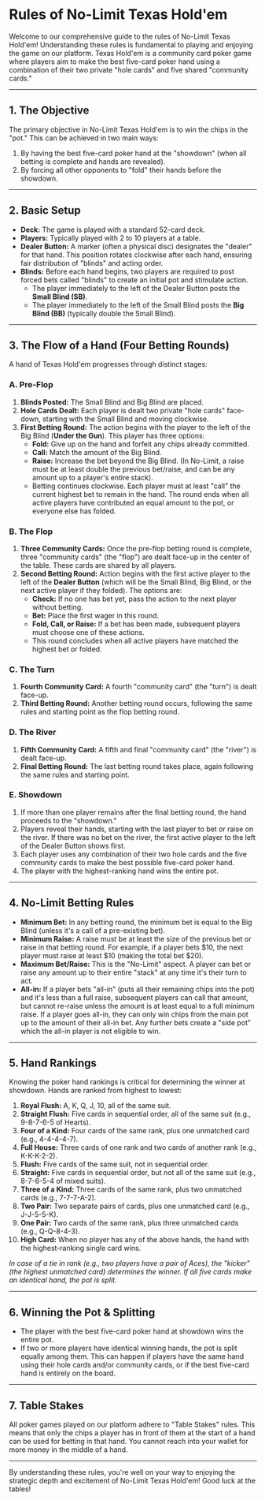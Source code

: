 # Rules of No-Limit Texas Hold'em

Welcome to our comprehensive guide to the rules of No-Limit Texas Hold'em! Understanding these rules is fundamental to playing and enjoying the game on our platform. Texas Hold'em is a community card poker game where players aim to make the best five-card poker hand using a combination of their two private "hole cards" and five shared "community cards."

---

## 1. The Objective

The primary objective in No-Limit Texas Hold'em is to win the chips in the "pot." This can be achieved in two main ways:
1.  By having the best five-card poker hand at the "showdown" (when all betting is complete and hands are revealed).
2.  By forcing all other opponents to "fold" their hands before the showdown.

---

## 2. Basic Setup

* **Deck:** The game is played with a standard 52-card deck.
* **Players:** Typically played with 2 to 10 players at a table.
* **Dealer Button:** A marker (often a physical disc) designates the "dealer" for that hand. This position rotates clockwise after each hand, ensuring fair distribution of "blinds" and acting order.
* **Blinds:** Before each hand begins, two players are required to post forced bets called "blinds" to create an initial pot and stimulate action.
    * The player immediately to the left of the Dealer Button posts the **Small Blind (SB)**.
    * The player immediately to the left of the Small Blind posts the **Big Blind (BB)** (typically double the Small Blind).

---

## 3. The Flow of a Hand (Four Betting Rounds)

A hand of Texas Hold'em progresses through distinct stages:

### A. Pre-Flop
1.  **Blinds Posted:** The Small Blind and Big Blind are placed.
2.  **Hole Cards Dealt:** Each player is dealt two private "hole cards" face-down, starting with the Small Blind and moving clockwise.
3.  **First Betting Round:** The action begins with the player to the left of the Big Blind (**Under the Gun**). This player has three options:
    * **Fold:** Give up on the hand and forfeit any chips already committed.
    * **Call:** Match the amount of the Big Blind.
    * **Raise:** Increase the bet beyond the Big Blind. (In No-Limit, a raise must be at least double the previous bet/raise, and can be any amount up to a player's entire stack).
    * Betting continues clockwise. Each player must at least "call" the current highest bet to remain in the hand. The round ends when all active players have contributed an equal amount to the pot, or everyone else has folded.

### B. The Flop
1.  **Three Community Cards:** Once the pre-flop betting round is complete, three "community cards" (the "flop") are dealt face-up in the center of the table. These cards are shared by all players.
2.  **Second Betting Round:** Action begins with the first active player to the left of the **Dealer Button** (which will be the Small Blind, Big Blind, or the next active player if they folded). The options are:
    * **Check:** If no one has bet yet, pass the action to the next player without betting.
    * **Bet:** Place the first wager in this round.
    * **Fold, Call, or Raise:** If a bet has been made, subsequent players must choose one of these actions.
    * This round concludes when all active players have matched the highest bet or folded.

### C. The Turn
1.  **Fourth Community Card:** A fourth "community card" (the "turn") is dealt face-up.
2.  **Third Betting Round:** Another betting round occurs, following the same rules and starting point as the flop betting round.

### D. The River
1.  **Fifth Community Card:** A fifth and final "community card" (the "river") is dealt face-up.
2.  **Final Betting Round:** The last betting round takes place, again following the same rules and starting point.

### E. Showdown
1.  If more than one player remains after the final betting round, the hand proceeds to the "showdown."
2.  Players reveal their hands, starting with the last player to bet or raise on the river. If there was no bet on the river, the first active player to the left of the Dealer Button shows first.
3.  Each player uses any combination of their two hole cards and the five community cards to make the best possible five-card poker hand.
4.  The player with the highest-ranking hand wins the entire pot.

---

## 4. No-Limit Betting Rules

* **Minimum Bet:** In any betting round, the minimum bet is equal to the Big Blind (unless it's a call of a pre-existing bet).
* **Minimum Raise:** A raise must be at least the size of the previous bet or raise in that betting round. For example, if a player bets \$10, the next player must raise at least \$10 (making the total bet \$20).
* **Maximum Bet/Raise:** This is the "No-Limit" aspect. A player can bet or raise any amount up to their entire "stack" at any time it's their turn to act.
* **All-in:** If a player bets "all-in" (puts all their remaining chips into the pot) and it's less than a full raise, subsequent players can call that amount, but cannot re-raise unless the amount is at least equal to a full minimum raise. If a player goes all-in, they can only win chips from the main pot up to the amount of their all-in bet. Any further bets create a "side pot" which the all-in player is not eligible to win.

---

## 5. Hand Rankings

Knowing the poker hand rankings is critical for determining the winner at showdown. Hands are ranked from highest to lowest:

1.  **Royal Flush:** A, K, Q, J, 10, all of the same suit.
2.  **Straight Flush:** Five cards in sequential order, all of the same suit (e.g., 9-8-7-6-5 of Hearts).
3.  **Four of a Kind:** Four cards of the same rank, plus one unmatched card (e.g., 4-4-4-4-7).
4.  **Full House:** Three cards of one rank and two cards of another rank (e.g., K-K-K-2-2).
5.  **Flush:** Five cards of the same suit, not in sequential order.
6.  **Straight:** Five cards in sequential order, but not all of the same suit (e.g., 8-7-6-5-4 of mixed suits).
7.  **Three of a Kind:** Three cards of the same rank, plus two unmatched cards (e.g., 7-7-7-A-2).
8.  **Two Pair:** Two separate pairs of cards, plus one unmatched card (e.g., J-J-5-5-K).
9.  **One Pair:** Two cards of the same rank, plus three unmatched cards (e.g., Q-Q-8-4-3).
10. **High Card:** When no player has any of the above hands, the hand with the highest-ranking single card wins.

*In case of a tie in rank (e.g., two players have a pair of Aces), the "kicker" (the highest unmatched card) determines the winner. If all five cards make an identical hand, the pot is split.*

---

## 6. Winning the Pot & Splitting

* The player with the best five-card poker hand at showdown wins the entire pot.
* If two or more players have identical winning hands, the pot is split equally among them. This can happen if players have the same hand using their hole cards and/or community cards, or if the best five-card hand is entirely on the board.

---

## 7. Table Stakes

All poker games played on our platform adhere to "Table Stakes" rules. This means that only the chips a player has in front of them at the start of a hand can be used for betting in that hand. You cannot reach into your wallet for more money in the middle of a hand.

---

By understanding these rules, you're well on your way to enjoying the strategic depth and excitement of No-Limit Texas Hold'em! Good luck at the tables!
